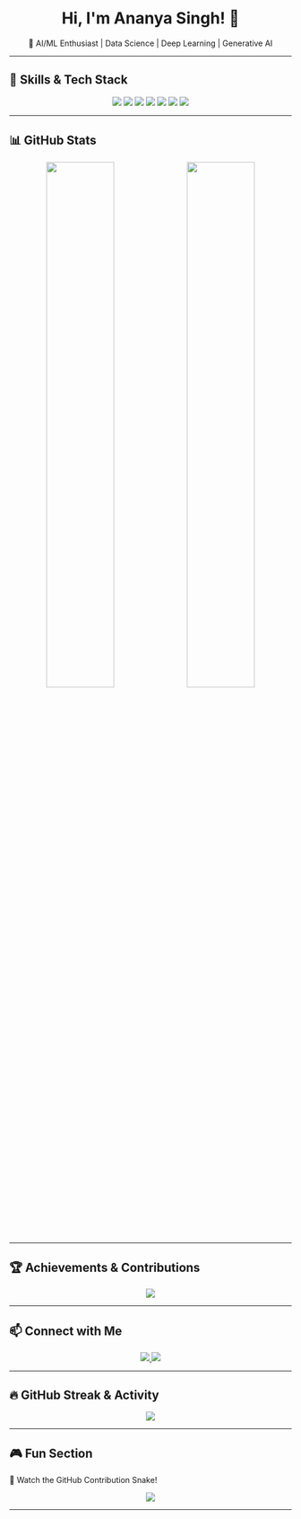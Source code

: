 <h1 align="center"> Hi, I'm Ananya Singh! 👋 </h1>
<p align="center">
🚀 AI/ML Enthusiast | Data Science | Deep Learning | Generative AI  
</p>

---

## 🌟 Skills & Tech Stack  
<p align="center">
  <img src="https://img.shields.io/badge/Python-3776AB?style=for-the-badge&logo=python&logoColor=white">
  <img src="https://img.shields.io/badge/NLP-CC0000?style=for-the-badge&logo=spacy&logoColor=white">
  <img src="https://img.shields.io/badge/Data%20Preprocessing-Pandas-blue?style=for-the-badge&logo=pandas">
  <img src="https://img.shields.io/badge/Computer%20Vision-OpenCV-orange?style=for-the-badge&logo=opencv">
  <img src="https://img.shields.io/badge/Deep%20Learning-TensorFlow-red?style=for-the-badge&logo=tensorflow">
  <img src="https://img.shields.io/badge/Machine%20Learning-Scikit%20Learn-green?style=for-the-badge&logo=scikit-learn">
  <img src="https://img.shields.io/badge/Generative%20AI-Huggingface-yellow?style=for-the-badge&logo=huggingface">
</p>

---

## 📊 GitHub Stats
<p align="center">
  <img src="https://github-readme-stats.vercel.app/api?username=ananya15082002&show_icons=true&theme=radical" width="49%">
  <img src="https://github-readme-stats.vercel.app/api/top-langs/?username=ananya15082002&layout=compact&theme=radical" width="49%">
</p>

---

## 🏆 Achievements & Contributions  
<p align="center">
  <img src="https://github-profile-trophy.vercel.app/?username=ananya15082002&theme=dracula">
</p>

---

## 📫 Connect with Me  
<p align="center">
  <a href="https://www.linkedin.com/in/ananya15082002/">
    <img src="https://img.shields.io/badge/LinkedIn-Connect-blue?style=for-the-badge&logo=linkedin">
  </a>
  <a href="https://github.com/ananya15082002">
    <img src="https://img.shields.io/badge/GitHub-Follow-black?style=for-the-badge&logo=github">
  </a>
</p>

---

## 🔥 GitHub Streak & Activity  
<p align="center">
  <img src="https://github-readme-streak-stats.herokuapp.com/?user=ananya15082002&theme=radical">
</p>

---

## 🎮 Fun Section  
🐍 Watch the GitHub Contribution Snake!  
<p align="center">
  <img src="https://github.com/ananya15082002/ananya15082002/blob/output/github-contribution-grid-snake.svg">
</p>

---
